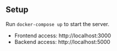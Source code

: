 ## Setup

Run `docker-compose up` to start the server.

- Frontend access: http://localhost:3000
- Backend access: http://localhost:5000
